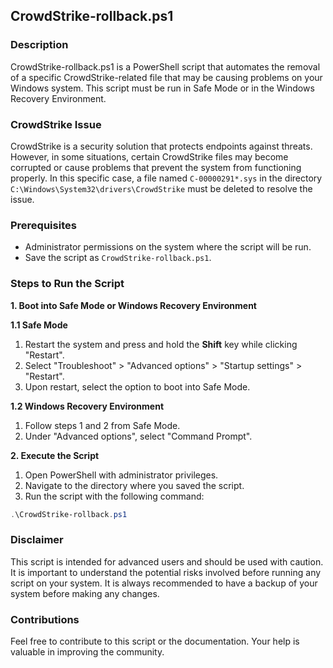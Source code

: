 ## CrowdStrike-rollback.ps1

### Description

CrowdStrike-rollback.ps1 is a PowerShell script that automates the removal of a specific CrowdStrike-related file that may be causing problems on your Windows system. This script must be run in Safe Mode or in the Windows Recovery Environment.

### CrowdStrike Issue

CrowdStrike is a security solution that protects endpoints against threats. However, in some situations, certain CrowdStrike files may become corrupted or cause problems that prevent the system from functioning properly. In this specific case, a file named `C-00000291*.sys` in the directory `C:\Windows\System32\drivers\CrowdStrike` must be deleted to resolve the issue.

### Prerequisites

- Administrator permissions on the system where the script will be run.
- Save the script as `CrowdStrike-rollback.ps1`.

### Steps to Run the Script

**1. Boot into Safe Mode or Windows Recovery Environment**

**1.1 Safe Mode**

1. Restart the system and press and hold the **Shift** key while clicking "Restart".
2. Select "Troubleshoot" > "Advanced options" > "Startup settings" > "Restart".
3. Upon restart, select the option to boot into Safe Mode.

**1.2 Windows Recovery Environment**

1. Follow steps 1 and 2 from Safe Mode.
2. Under "Advanced options", select "Command Prompt".

**2. Execute the Script**

1. Open PowerShell with administrator privileges.
2. Navigate to the directory where you saved the script.
3. Run the script with the following command:

```powershell
.\CrowdStrike-rollback.ps1
```

### Disclaimer

This script is intended for advanced users and should be used with caution. It is important to understand the potential risks involved before running any script on your system. It is always recommended to have a backup of your system before making any changes.

### Contributions

Feel free to contribute to this script or the documentation. Your help is valuable in improving the community.
